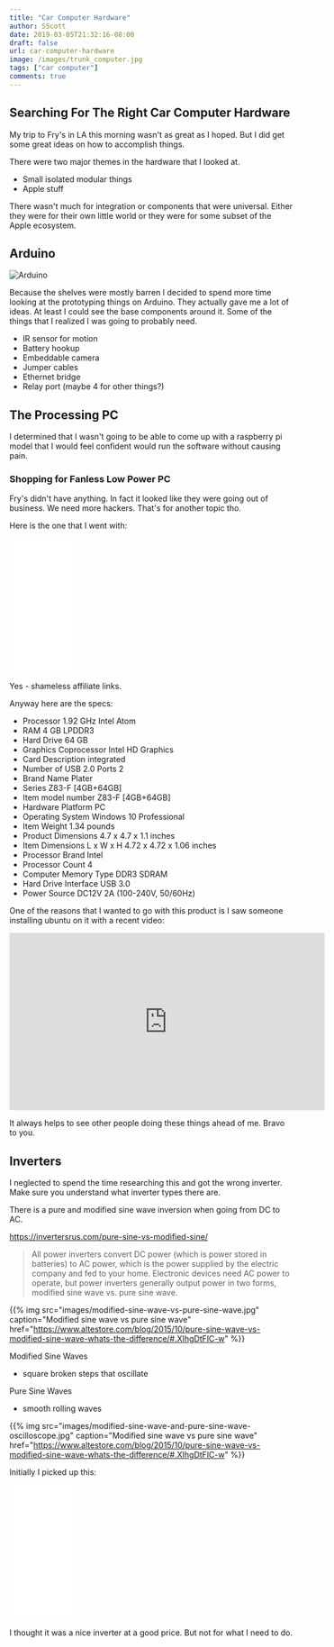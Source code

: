 ```yaml
---
title: "Car Computer Hardware"
author: SScott
date: 2019-03-05T21:32:16-08:00
draft: false
url: car-computer-hardware
image: /images/trunk_computer.jpg
tags: ["car computer"]
comments: true
---
```


## Searching For The Right Car Computer Hardware

My trip to Fry's in LA this morning wasn't as great as I hoped. But I did get some great ideas on how to accomplish things.

There were two major themes in the hardware that I looked at.  

+ Small isolated modular things
+ Apple stuff

There wasn't much for integration or components that were universal. Either they were for their own little world or they were for some subset of the Apple ecosystem.  

## Arduino

![Arduino](/images/arduino.jpg)


Because the shelves were mostly barren I decided to spend more time looking at the prototyping things on Arduino. They actually gave me a lot of ideas. At least I could see the base components around it. Some of the things that I realized I was going to probably need.

* IR sensor for motion
* Battery hookup
* Embeddable camera
* Jumper cables
* Ethernet bridge
* Relay port (maybe 4 for other things?)

## The Processing PC

I determined that I wasn't going to be able to come up with a raspberry pi model that I would feel confident would run the software without causing pain.

### Shopping for Fanless Low Power PC

Fry's didn't have anything.  In fact it looked like they were going out of business.  We need more hackers. That's for another topic tho.

Here is the one that I went with:

<iframe style="width:120px;height:240px;" marginwidth="0" marginheight="0" scrolling="no" frameborder="0" src="//ws-na.amazon-adsystem.com/widgets/q?ServiceVersion=20070822&OneJS=1&Operation=GetAdHtml&MarketPlace=US&source=ac&ref=tf_til&ad_type=product_link&tracking_id=scotttactical-20&marketplace=amazon&region=US&placement=B07LC79DZ6&asins=B07LC79DZ6&linkId=127920f062688cef612e1c46944b3dd3&show_border=true&link_opens_in_new_window=true&price_color=333333&title_color=0066c0&bg_color=ffffff">
    </iframe>

Yes - shameless affiliate links.

Anyway here are the specs:

* Processor 	1.92 GHz Intel Atom
* RAM 	4 GB LPDDR3
* Hard Drive 	64 GB
* Graphics Coprocessor 	Intel HD Graphics
* Card Description 	integrated
* Number of USB 2.0 Ports 	2
* Brand Name 	Plater
* Series 	Z83-F [4GB+64GB]
* Item model number 	Z83-F [4GB+64GB]
* Hardware Platform 	PC
* Operating System 	Windows 10 Professional
* Item Weight 	1.34 pounds
* Product Dimensions 	4.7 x 4.7 x 1.1 inches
* Item Dimensions L x W x H 	4.72 x 4.72 x 1.06 inches
* Processor Brand 	Intel
* Processor Count 	4
* Computer Memory Type 	DDR3 SDRAM
* Hard Drive Interface 	USB 3.0
* Power Source 	DC12V 2A (100-240V, 50/60Hz)

One of the reasons that I wanted to go with this product is I saw someone installing ubuntu on it with a recent video:

 <iframe width="560" height="315" src="https://www.youtube.com/embed/2djTPJ02xK0" frameborder="0" allow="accelerometer; autoplay; encrypted-media; gyroscope; picture-in-picture" allowfullscreen></iframe>

 It always helps to see other people doing these things ahead of me. Bravo to you.


## Inverters

I neglected to spend the time researching this and got the wrong inverter. Make sure you understand what inverter types there are.

There is a pure and modified sine wave inversion when going from DC to AC.

https://invertersrus.com/pure-sine-vs-modified-sine/

> All power inverters convert DC power (which is power stored in batteries) to AC power, which is the power supplied by the electric company and fed to your home. Electronic devices need AC power to operate, but power inverters generally output power in two forms, modified sine wave vs. pure sine wave.



{{% img src="images/modified-sine-wave-vs-pure-sine-wave.jpg" caption="Modified sine wave vs pure sine wave" href="https://www.altestore.com/blog/2015/10/pure-sine-wave-vs-modified-sine-wave-whats-the-difference/#.XIhgDtFlC-w"  %}}

Modified Sine Waves

* square broken steps that oscillate

Pure Sine Waves

* smooth rolling waves


{{% img src="images/modified-sine-wave-and-pure-sine-wave-oscilloscope.jpg" caption="Modified sine wave vs pure sine wave" href="https://www.altestore.com/blog/2015/10/pure-sine-wave-vs-modified-sine-wave-whats-the-difference/#.XIhgDtFlC-w"  %}}


Initially I picked up this:

<iframe style="width:120px;height:240px;" marginwidth="0" marginheight="0" scrolling="no" frameborder="0" src="//ws-na.amazon-adsystem.com/widgets/q?ServiceVersion=20070822&OneJS=1&Operation=GetAdHtml&MarketPlace=US&source=ss&ref=as_ss_li_til&ad_type=product_link&tracking_id=scotttactical-20&language=en_US&marketplace=amazon&region=US&placement=B004MDXS0U&asins=B004MDXS0U&linkId=e5896cb136c14edd839abc2de085eb57&show_border=true&link_opens_in_new_window=true"></iframe>

I thought it was a nice inverter at a good price. But not for what I need to do.
